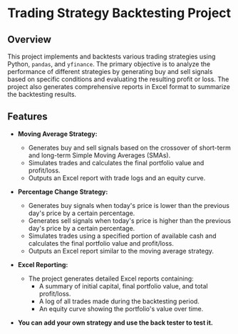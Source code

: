 # Trading Strategy Backtesting Project

## Overview

This project implements and backtests various trading strategies using Python, `pandas`, and `yfinance`. The primary objective is to analyze the performance of different strategies by generating buy and sell signals based on specific conditions and evaluating the resulting profit or loss. The project also generates comprehensive reports in Excel format to summarize the backtesting results.

## Features

- **Moving Average Strategy:**
  - Generates buy and sell signals based on the crossover of short-term and long-term Simple Moving Averages (SMAs).
  - Simulates trades and calculates the final portfolio value and profit/loss.
  - Outputs an Excel report with trade logs and an equity curve.

- **Percentage Change Strategy:**
  - Generates buy signals when today's price is lower than the previous day's price by a certain percentage.
  - Generates sell signals when today's price is higher than the previous day's price by a certain percentage.
  - Simulates trades using a specified portion of available cash and calculates the final portfolio value and profit/loss.
  - Outputs an Excel report similar to the moving average strategy.

- **Excel Reporting:**
  - The project generates detailed Excel reports containing:
    - A summary of initial capital, final portfolio value, and total profit/loss.
    - A log of all trades made during the backtesting period.
    - An equity curve showing the portfolio's value over time.

- **You can add your own strategy and use the back tester to test it.**
